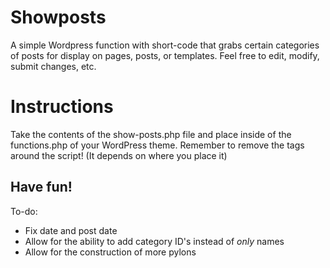 Showposts
=========

A simple Wordpress function with short-code that grabs certain categories of posts for display on pages, posts, or templates. Feel free to edit, modify, submit changes, etc.

Instructions
============

Take the contents of the show-posts.php file and place inside of the functions.php of your WordPress theme. Remember to remove the <?php ?> tags around the script! (It depends on where you place it)


Have fun!
---------



To-do:

- Fix date and post date
- Allow for the ability to add category ID's instead of *only* names
- Allow for the construction of more pylons
